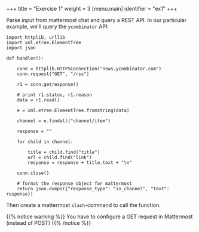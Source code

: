 +++
title = "Exercise 1"
weight = 3
[menu.main]
identifier = "ex1"
+++

Parse input from mattermost chat and query a REST API. In our particular example, we'll query the `ycombinator` API:

```
import httplib, urllib
import xml.etree.ElementTree
import json

def handler():

    conn = httplib.HTTPSConnection("news.ycombinator.com")
    conn.request("GET", "/rss")

    r1 = conn.getresponse()

    # print r1.status, r1.reason
    data = r1.read()

    e = xml.etree.ElementTree.fromstring(data)

    channel = e.findall("channel/item")

    response = ""

    for child in channel:

        title = child.find("title")
        url = child.find("link")
        response = response + title.text + "\n"

    conn.close()

    # format the response object for mattermost
    return json.dumps({"response_type": "in_channel", "text": response})
```

Then create a mattermost `slash`-command to call the function.

{{% notice warning %}}
You have to configure a GET request in Mattermost (instead of POST)
{{% /notice %}}